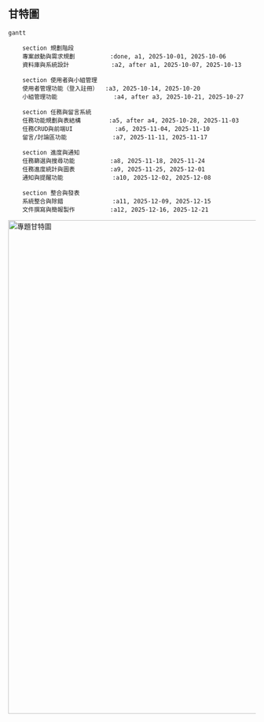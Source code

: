 ## 甘特圖

```mermaid
gantt
   
    section 規劃階段
    專案啟動與需求規劃          :done, a1, 2025-10-01, 2025-10-06
    資料庫與系統設計            :a2, after a1, 2025-10-07, 2025-10-13

    section 使用者與小組管理
    使用者管理功能（登入註冊）  :a3, 2025-10-14, 2025-10-20
    小組管理功能                :a4, after a3, 2025-10-21, 2025-10-27

    section 任務與留言系統
    任務功能規劃與表結構        :a5, after a4, 2025-10-28, 2025-11-03
    任務CRUD與前端UI            :a6, 2025-11-04, 2025-11-10
    留言/討論區功能             :a7, 2025-11-11, 2025-11-17

    section 進度與通知
    任務篩選與搜尋功能          :a8, 2025-11-18, 2025-11-24
    任務進度統計與圖表          :a9, 2025-11-25, 2025-12-01
    通知與提醒功能              :a10, 2025-12-02, 2025-12-08

    section 整合與發表
    系統整合與除錯              :a11, 2025-12-09, 2025-12-15
    文件撰寫與簡報製作          :a12, 2025-12-16, 2025-12-21
```

<img width="1685" height="1002" alt="專題甘特圖" src="https://github.com/user-attachments/assets/f257b8b4-9568-44c3-8f35-b7657305ac4a" />



